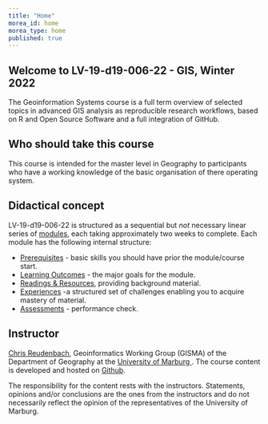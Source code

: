 ```yaml
---
title: "Home"
morea_id: home
morea_type: home
published: true
---
```


## Welcome to LV-19-d19-006-22 - GIS, Winter 2022



The Geoinformation Systems course is a full term overview of selected topics in advanced GIS analysis as reproducible research workflows, based on R and Open Source Software and a full integration of GitHub. 

## Who should take this course

  This course is intended for the master level in Geography to participants who have a working knowledge of the basic organisation of there operating system.

## Didactical concept

LV-19-d19-006-22 is structured as a sequential but *not* necessary linear series of [modules](/LV-19-d19-006-22/modules), each taking approximately two weeks to complete. Each module has the following internal structure:

  * [Prerequisites](/LV-19-d19-006-22/prerequisites) - basic skills you should have prior the module/course start.
  * [Learning Outcomes](/LV-19-d19-006-22/outcomes) - the major goals for the module.
  * [Readings & Resources](/LV-19-d19-006-22/readings), providing background material.
  * [Experiences](/LV-19-d19-006-22/experiences) -a structured set of challenges enabling you to acquire mastery of material.
  * [Assessments](/LV-19-d19-006-22/assessments) - performance check.


## Instructor

[Chris Reudenbach](https://www.uni-marburg.de/de/fb19/fachbereich/staff/reudenbach), Geoinformatics Working Group (GISMA) of the Department of Geography at the [University of Marburg ](https://www.uni-marburg.de/en). The course content is developed and hosted on [Github](https://github.com/gisma-courses/LV-19-d19-006-22).

The responsibility for the content rests with the instructors. Statements, opinions and/or conclusions are the ones from the instructors and do not necessarily reflect the opinion of the representatives of the University of Marburg. 

